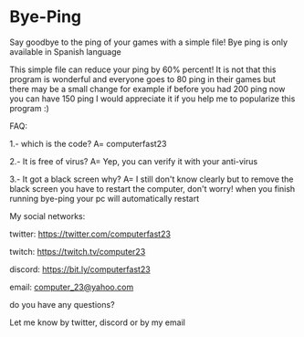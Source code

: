 # Bye-Ping
Say goodbye to the ping of your games with a simple file!
Bye ping is only available in Spanish language

This simple file can reduce your ping by 60% percent! It is not that this program is wonderful and everyone goes to 80 ping in their games but there may be a small change for example if before you had 200 ping now you can have 150 ping I would appreciate it if you help me to popularize this program :)

FAQ:

1.- which is the code?
A= computerfast23

2.- It is free of virus?
A= Yep, you can verify it with your anti-virus

3.- It got a black screen why? 
A= I still don't know clearly but to remove the black screen you have to restart the computer, don't worry! when you finish running bye-ping your pc will automatically restart


My social networks:

twitter: https://twitter.com/computerfast23

twitch: https://twitch.tv/computer23

discord: https://bit.ly/computerfast23

email: computer_23@yahoo.com 


do you have any questions?

Let me know by twitter, discord or by my email

